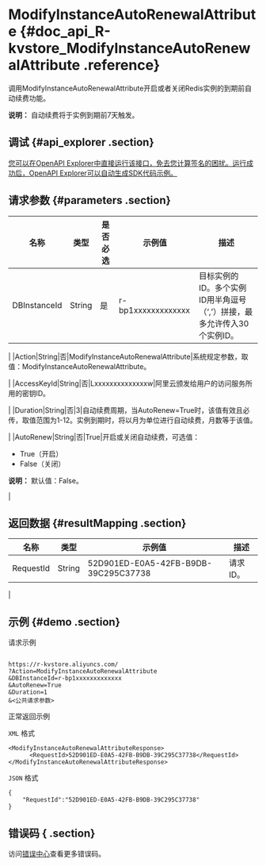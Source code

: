 # ModifyInstanceAutoRenewalAttribute {#doc_api_R-kvstore_ModifyInstanceAutoRenewalAttribute .reference}

调用ModifyInstanceAutoRenewalAttribute开启或者关闭Redis实例的到期前自动续费功能。

**说明：** 自动续费将于实例到期前7天触发。

## 调试 {#api_explorer .section}

[您可以在OpenAPI Explorer中直接运行该接口，免去您计算签名的困扰。运行成功后，OpenAPI Explorer可以自动生成SDK代码示例。](https://api.aliyun.com/#product=R-kvstore&api=ModifyInstanceAutoRenewalAttribute&type=RPC&version=2015-01-01)

## 请求参数 {#parameters .section}

|名称|类型|是否必选|示例值|描述|
|--|--|----|---|--|
|DBInstanceId|String|是|r-bp1xxxxxxxxxxxxx|目标实例的ID。多个实例ID用半角逗号（‘,’）拼接，最多允许传入30个实例ID。

 |
|Action|String|否|ModifyInstanceAutoRenewalAttribute|系统规定参数，取值：ModifyInstanceAutoRenewalAttribute。

 |
|AccessKeyId|String|否|Lxxxxxxxxxxxxxxw|阿里云颁发给用户的访问服务所用的密钥ID。

 |
|Duration|String|否|3|自动续费周期，当AutoRenew=True时，该值有效且必传，取值范围为1-12。实例到期时，将以月为单位进行自动续费，月数等于该值。

 |
|AutoRenew|String|否|True|开启或关闭自动续费，可选值：

 -   True（开启）
-   False（关闭）

 **说明：** 默认值：False。

 |

## 返回数据 {#resultMapping .section}

|名称|类型|示例值|描述|
|--|--|---|--|
|RequestId|String|52D901ED-E0A5-42FB-B9DB-39C295C37738|请求ID。

 |

## 示例 {#demo .section}

请求示例

``` {#request_demo}

https://r-kvstore.aliyuncs.com/
?Action=ModifyInstanceAutoRenewalAttribute
&DBInstanceId=r-bp1xxxxxxxxxxxxx
&AutoRenew=True
&Duration=1
&<公共请求参数>

```

正常返回示例

`XML` 格式

``` {#xml_return_success_demo}
<ModifyInstanceAutoRenewalAttributeResponse>
      <RequestId>52D901ED-E0A5-42FB-B9DB-39C295C37738</RequestId>
</ModifyInstanceAutoRenewalAttributeResponse>
```

`JSON` 格式

``` {#json_return_success_demo}
{
	"RequestId":"52D901ED-E0A5-42FB-B9DB-39C295C37738"
}
```

## 错误码 { .section}

访问[错误中心](https://error-center.aliyun.com/status/product/R-kvstore)查看更多错误码。

